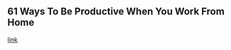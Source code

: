 ## 61 Ways To Be Productive When You Work From Home

[link](https://www.psychologytoday.com/intl/blog/culturally-incorrect/202101/61-ways-be-productive-when-you-work-home)
